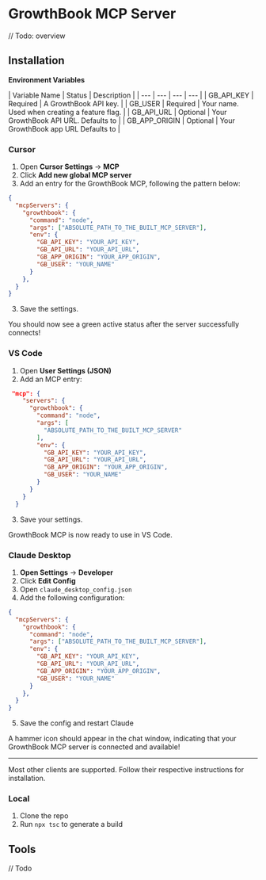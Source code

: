# GrowthBook MCP Server

// Todo: overview

## Installation

**Environment Variables**

| Variable Name | Status | Description |
| --- | --- | --- | --- |
| GB_API_KEY | Required | A GrowthBook API key. |
| GB_USER | Required | Your name. Used when creating a feature flag. |
| GB_API_URL | Optional | Your GrowthBook API URL. Defaults to |
| GB_APP_ORIGIN | Optional | Your GrowthBook app URL Defaults to |

### Cursor
1. Open **Cursor Settings** &rarr; **MCP**
2. Click **Add new global MCP server**
2. Add an entry for the GrowthBook MCP, following the pattern below:

```json
{
  "mcpServers": {
    "growthbook": {
      "command": "node",
      "args": ["ABSOLUTE_PATH_TO_THE_BUILT_MCP_SERVER"],
      "env": {
        "GB_API_KEY": "YOUR_API_KEY",
        "GB_API_URL": "YOUR_API_URL",
        "GB_APP_ORIGIN": "YOUR_APP_ORIGIN",
        "GB_USER": "YOUR_NAME"
      }
    },
  }
}
```
3. Save the settings. 

You should now see a green active status after the server successfully connects!

### VS Code

1. Open **User Settings (JSON)**
2. Add an MCP entry:

```json
 "mcp": {
    "servers": {
      "growthbook": {
        "command": "node",
        "args": [
          "ABSOLUTE_PATH_TO_THE_BUILT_MCP_SERVER"
        ],
        "env": {
          "GB_API_KEY": "YOUR_API_KEY",
          "GB_API_URL": "YOUR_API_URL",
          "GB_APP_ORIGIN": "YOUR_APP_ORIGIN",
          "GB_USER": "YOUR_NAME"
        }
      }
    }
  }
```

3. Save your settings.

GrowthBook MCP is now ready to use in VS Code.

### Claude Desktop
1. **Open Settings** &rarr; **Developer**
2. Click **Edit Config**
3. Open `claude_desktop_config.json`
4. Add the following configuration:

```json
{
  "mcpServers": {
    "growthbook": {
      "command": "node",
      "args": ["ABSOLUTE_PATH_TO_THE_BUILT_MCP_SERVER"],
      "env": {
        "GB_API_KEY": "YOUR_API_KEY",
        "GB_API_URL": "YOUR_API_URL",
        "GB_APP_ORIGIN": "YOUR_APP_ORIGIN",
        "GB_USER": "YOUR_NAME"
      }
    },
  }
}
```
5. Save the config and restart Claude

A hammer icon should appear in the chat window, indicating that your GrowthBook MCP server is connected and available!

---

Most other clients are supported. Follow their respective instructions for installation.

### Local
1. Clone the repo
2. Run `npx tsc` to generate a build

## Tools

// Todo

